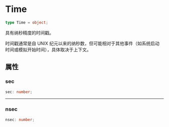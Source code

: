 # Time

```typescript
type Time = object;
```

具有纳秒精度的时间戳。

时间戳通常是自 UNIX 纪元以来的纳秒数，但可能相对于其他事件（如系统启动时间或模拟开始时间），具体取决于上下文。

## 属性

### sec

```typescript
sec: number;
```

---

### nsec

```typescript
nsec: number;
``` 
